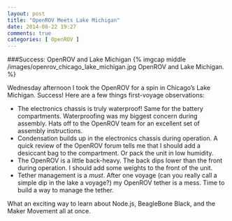 ```yaml
---
layout: post
title: "OpenROV Meets Lake Michigan"
date: 2014-08-22 19:27
comments: true
categories: [ OpenROV ]
---
```

###Success: OpenROV and Lake Michigan
{% imgcap middle /images/openrov_chicago_lake_michigan.jpg OpenROV and Lake Michigan. %}

Wednesday afternoon I took the OpenROV for a spin in Chicago’s Lake Michigan. Success! Here are a few things first-voyage observations:
<!--more-->
* The electronics chassis is truly waterproof! Same for the battery compartments. Waterproofing was my biggest concern during assembly. Hats off to the OpenROV team for an excellent set of assembly instructions.
* Condensation builds up in the electronics chassis during operation. A quick review of the OpenROV forum tells me that I should add a desiccant bag to the compartment. Or pack the unit in low humidity.
* The OpenROV is a little back-heavy. The back dips lower than the front during operation. I should add some weights to the front of the unit.
* Tether management is a _must_. After one voyage (can you really call a
simple dip in the lake a voyage?) my OpenROV tether is a mess. Time to
build a way to manage the tether.

What an exciting way to learn about Node.js, BeagleBone Black, and the Maker Movement all at once.

